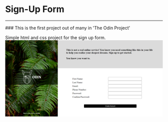 # Sign-Up Form

---

### This is the first project out of many in 'The Odin Project'

Simple html and css project for the sign up form.
![Project image](https://github.com/LionShareZoki/Sign-Up-Form/blob/master/images/project-screenshot.png)

